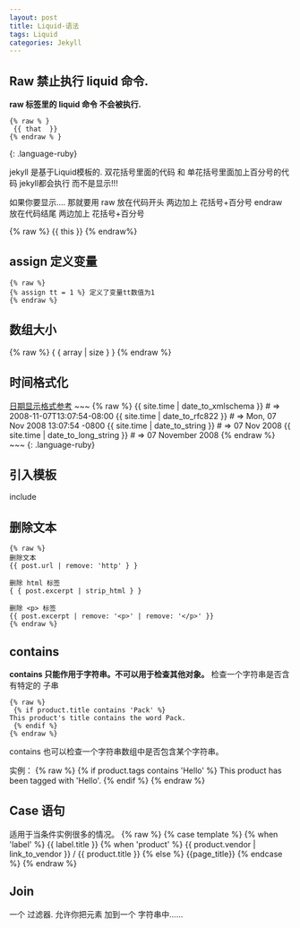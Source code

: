 ```yaml
---
layout: post
title: Liquid-语法
tags: Liquid
categories: Jekyll
---
```


## Raw  禁止执行 liquid 命令.
**raw 标签里的 liquid 命令 不会被执行.**


~~~
{% raw % }
 {{ that  }}
{% endraw % }
~~~
{: .language-ruby}





jekyll 是基于Liquid模板的.
双花括号里面的代码 和 单花括号里面加上百分号的代码  jekyll都会执行 而不是显示!!!

如果你要显示....  那就要用
 raw 放在代码开头  两边加上 花括号+百分号
 endraw 放在代码结尾 两边加上 花括号+百分号

{% raw %}
{{ this }}
{% endraw%}



## assign 定义变量

	{% raw %}
	{% assign tt = 1 %} 定义了变量tt数值为1
	{% endraw %}




## 数组大小

{% raw %}
{ { array | size } }
{% endraw %}




## 时间格式化
[日期显示格式参考][1]
	~~~
	{% raw %}
	{{ site.time | date_to_xmlschema }}     # => 2008-11-07T13:07:54-08:00
	{{ site.time | date_to_rfc822 }}        # => Mon, 07 Nov 2008 13:07:54 -0800
	{{ site.time | date_to_string }}        # => 07 Nov 2008
	{{ site.time | date_to_long_string }}   # => 07 November 2008
	{% endraw %}
	~~~
	{: .language-ruby}





## 引入模板
include



## 删除文本
	{% raw %}
	删除文本
	{{ post.url | remove: 'http' } }
	
	删除 html 标签
	{ { post.excerpt | strip_html } }
	
	删除 <p> 标签
	{{ post.excerpt | remove: '<p>' | remove: '</p>' }}
	{% endraw %}




## contains
**contains 只能作用于字符串。不可以用于检查其他对象。**
检查一个字符串是否含有特定的 子串

	{% raw %}
	 {% if product.title contains 'Pack' %}
	This product's title contains the word Pack.
	 {% endif %}
	{% endraw %}

 contains 也可以检查一个字符串数组中是否包含某个字符串。

实例：
	{% raw %}
	{% if product.tags contains 'Hello' %}
	This product has been tagged with 'Hello'.
	{% endif %}
	{% endraw %}







## Case 语句
适用于当条件实例很多的情况。
	{% raw %}
	{% case template %}
	{% when 'label' %}
	   {{ label.title }}
	{% when 'product' %}
	{{ product.vendor | link_to_vendor }} / {{ product.title }}
	{% else %}
	{{page_title}}
	{% endcase %}
	{% endraw %}




## Join
一个  过滤器.
允许你把元素 加到一个 字符串中......



[1]:	http://stackoverflow.com/questions/7395520/how-does-jekyll-date-formatting-work/7910554#7910554